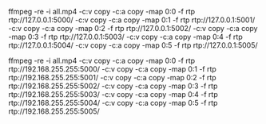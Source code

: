 ffmpeg -re -i all.mp4  -c:v copy -c:a copy -map 0:0  -f rtp rtp://127.0.0.1:5000/  -c:v copy -c:a copy  -map 0:1  -f rtp rtp://127.0.0.1:5001/ -c:v copy -c:a copy  -map 0:2  -f rtp rtp://127.0.0.1:5002/  -c:v copy -c:a copy  -map 0:3  -f rtp rtp://127.0.0.1:5003/  -c:v copy -c:a copy  -map 0:4  -f rtp rtp://127.0.0.1:5004/  -c:v copy -c:a copy  -map 0:5  -f rtp rtp://127.0.0.1:5005/

ffmpeg -re -i all.mp4  -c:v copy -c:a copy -map 0:0  -f rtp rtp://192.168.255.255:5000/  -c:v copy -c:a copy  -map 0:1  -f rtp rtp://192.168.255.255:5001/ -c:v copy -c:a copy  -map 0:2  -f rtp rtp://192.168.255.255:5002/  -c:v copy -c:a copy  -map 0:3  -f rtp rtp://192.168.255.255:5003/  -c:v copy -c:a copy  -map 0:4  -f rtp rtp://192.168.255.255:5004/  -c:v copy -c:a copy  -map 0:5  -f rtp rtp://192.168.255.255:5005/
